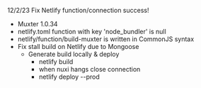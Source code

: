 <!-- 
Problems:

Latest
Oldest
 -->


12/2/23
Fix Netlify function/connection success!
- Muxter 1.0.34
- netlify.toml function with key 'node_bundler' is null
- netlify/function/build-muxter is written in CommonJS syntax
- Fix stall build on Netlify due to Mongoose
  - Generate build locally & deploy
    - netlify build
    - when nuxi hangs close connection
    - netlify deploy --prod